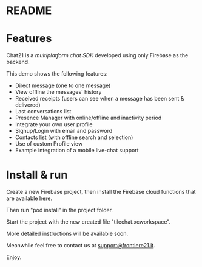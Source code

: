 # README #

# Features #

Chat21 is a *multiplatform chat SDK* developed using only Firebase as the backend.

This demo shows the following features:

* Direct message (one to one message)
* View offline the messages' history
* Received receipts (users can see when a message has been sent & delivered)
* Last conversations list
* Presence Manager with online/offline and inactivity period
* Integrate your own user profile
* Signup/Login with email and password
* Contacts list (with offline search and selection)
* Use of custom Profile view
* Example integration of a mobile live-chat support

# Install & run #

Create a new Firebase project, then install the Firebase cloud functions that are available [here](https://github.com/chat21/chat21-cloud-functions). 

Then run "pod install" in the project folder.

Start the project with the new created file "tilechat.xcworkspace".

More detailed instructions will be available soon.

Meanwhile feel free to contact us at support@frontiere21.it.

Enjoy.
